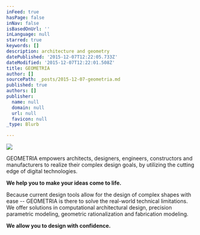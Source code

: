 ```yaml
---
inFeed: true
hasPage: false
inNav: false
isBasedOnUrl: ''
inLanguage: null
starred: true
keywords: []
description: architecture and geometry
datePublished: '2015-12-07T12:22:05.733Z'
dateModified: '2015-12-07T12:22:01.508Z'
title: GEOMETRIA
author: []
sourcePath: _posts/2015-12-07-geometria.md
published: true
authors: []
publisher:
  name: null
  domain: null
  url: null
  favicon: null
_type: Blurb

---
```

![](https://s3-us-west-2.amazonaws.com/the-grid-img/p/93f494e41ac18f27db310502b644301b809e1070.jpg)

GEOMETRIA empowers architects, designers, engineers, constructors and manufacturers to realize their complex design goals, by utilizing the cutting edge of digital technologies.

**We help you to make your ideas come to life.**

Because current design tools allow for the design of complex shapes with ease -- GEOMETRIA is there to solve the real-world technical limitations. We offer solutions in computational architectural design, precision parametric modeling, geometric rationalization and fabrication modeling.

**We allow you to design with confidence.**